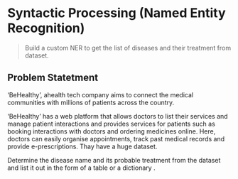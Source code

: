 # Syntactic Processing (Named Entity Recognition)
> Build a custom NER to get the list of diseases and their treatment from dataset.

## Problem Statetment
‘BeHealthy’, ahealth tech company  aims to connect the medical communities with millions of patients across the country. 

‘BeHealthy’ has a web platform that allows doctors to list their services and manage patient interactions and provides services for patients such as booking interactions with doctors and ordering medicines online. Here, doctors can easily organise appointments, track past medical records and provide e-prescriptions. Thay have a huge dataset.

Determine the disease name and its probable treatment from the dataset and list it out in the form of a table or a dictionary .




